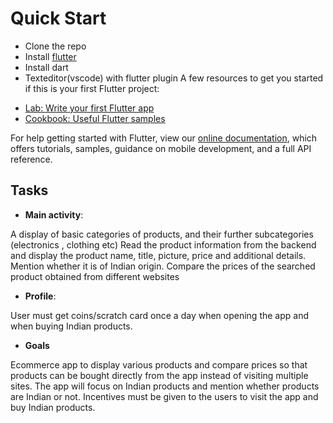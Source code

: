 
# Quick Start
* Clone the repo
* Install [flutter](http://flutter.dev/docs/get-started/install)
* Install dart
* Texteditor(vscode) with flutter plugin
A few resources to get you started if this is your first Flutter project:

- [Lab: Write your first Flutter app](https://flutter.io/docs/get-started/codelab)
- [Cookbook: Useful Flutter samples](https://flutter.io/docs/cookbook)

For help getting started with Flutter, view our 
[online documentation](https://flutter.io/docs), which offers tutorials, 
samples, guidance on mobile development, and a full API reference.

## Tasks
* **Main activity**:

A display of basic categories of products, and their further subcategories (electronics , clothing etc)
Read the product information from the backend and display the product name, title, picture, price and additional details. Mention whether it is of Indian origin.
Compare the prices of the searched product obtained from different websites


* **Profile**:

User must get coins/scratch card once a day when opening the app and when buying Indian products.

* **Goals**

Ecommerce app to display various products and compare prices so that products can be bought directly from the app instead of visiting multiple sites. The app will focus on Indian products and mention whether products are Indian or not. Incentives must be given to the users to visit the app and buy Indian products.
